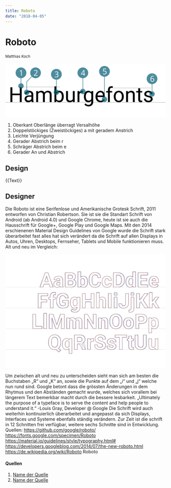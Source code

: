 ```yaml
---
title: Roboto
date: "2018-04-05"
---
```


# Roboto
<small>Matthias Koch</small>

<div class="col1to12">

![Roboto](./Roboto.svg)

</div>

1. Oberkant Oberlänge überragt Versalhöhe
2. Doppelstöckiges (Zweistöckiges) a mit geradem Anstrich
3. Leichte Verjüngung
4. Gerader Abstrich beim r
5. Schräger Abstrich beim e
6. Gerader An und Abstrich


## Design
{{Text}}

## Designer
Die Roboto ist eine Serifenlose und Amerikanische Grotesk Schrift, 2011
entworfen von Christian Robertson.
Sie ist sie die Standart Schrift von Android (ab Android 4.0) und Google
Chrome, heute ist sie auch die Hausschrift für Google+, Google Play und
Google Maps.
Mit den 2014 erschienenen Material Design Guidelines von Google wurde
die Schrift stark überarbeitet fast alles hat sich verändert da die Schrift
auf allen Displays in Autos, Uhren, Desktops, Fernseher, Tablets und Mobile
funktionieren muss.
Alt und neu im Vergleich:

<div class="col1to12">

![Roboto](./the_new_roboto2.png)

</div>

Um zwischen alt und neu zu unterscheiden sieht man sich am besten die
Buchstaben „R“ und „K“ an, sowie die Punkte auf dem „i“ und „j“ welche
nun rund sind.
Google betont dass die grössten Änderungen in dem Rhytmus und den
Abständen gemacht wurde, welches sich vorallem bei längerem Text bemerkbar
macht durch die bessere lesbarkeit.
„Ultimately the purpose of a typeface is to serve the content and help
people to understand it.“
-Louis Gray, Developer @ Google
Die Schrift wird auch weiterhin kontinuierlich überarbeitet und angepasst
da sich Displays, Interfaces und Systeme ebenfalls ständig verändern.
Zur Zeit ist die schrift in 12 Schnitten frei verfügbar, weitere sechs Schnitte
sind in Entwicklung.
Quellen:
https://github.com/google/roboto/
https://fonts.google.com/specimen/Roboto
https://material.io/guidelines/style/typography.html#
https://developers.googleblog.com/2014/07/the-new-roboto.html
https://de.wikipedia.org/wiki/Roboto
Roboto


#### Quellen
1. [Name der Quelle](http://...)
2. [Name der Quelle](http://...)
